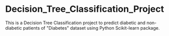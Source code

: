 # Decision_Tree_Classification_Project
This is a Decision Tree Classification project to predict diabetic and non-diabetic patients of "Diabetes" dataset using Python Scikit-learn package.
